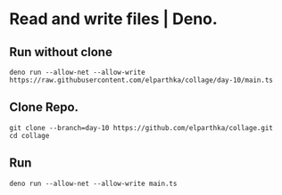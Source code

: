 # Read and write files | Deno.

## Run without clone

```console
deno run --allow-net --allow-write https://raw.githubusercontent.com/elparthka/collage/day-10/main.ts
```


## Clone Repo.
```console
git clone --branch=day-10 https://github.com/elparthka/collage.git
cd collage
```

## Run

```console
deno run --allow-net --allow-write main.ts
```